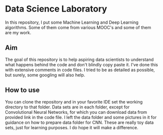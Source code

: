# Data Science Laboratory

In this repository, I put some Machine Learning and Deep Learning algorithms.
Some of them come from various MOOC's and some of them are my work.

## Aim

The goal of this repository is to help aspiring data scientists to understand what happens behind the code and don't blindly copy paste it. I've done this with extensive comments in code files.
I tried to be as detailed as possible, but surely, some googling will also help.

## How to use

You can clone the repository and in your favorite IDE set the working directory to that folder.
Data sets are in each folder, except for Convolutional Neural Networks, for which you can download data from provided link in the code file. I left the data folder and some pictures in it for guidance on how to prepare data folder for CNN. These are really toy data sets, just for learning purposes. I do hope it will make a difference.
